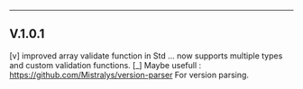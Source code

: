 
-------------------------------------------------------------
V.1.0.1
-------------------------------------------------------------
 [v] improved array validate function in Std ... now supports multiple types and 
     custom validation functions.
 [_] Maybe usefull : https://github.com/Mistralys/version-parser
   For version parsing.